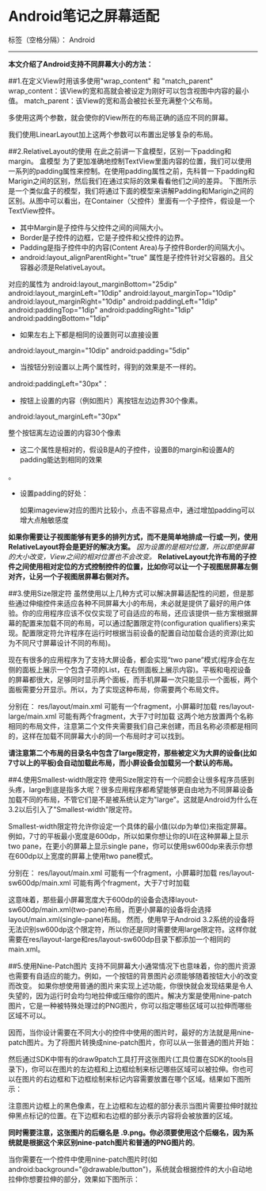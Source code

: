 ﻿# Android笔记之屏幕适配

标签（空格分隔）： Android

---

**本文介绍了Android支持不同屏幕大小的方法：**

##1.在定义View时用该多使用"wrap_content" 和 "match_parent"
wrap_content：该View的宽和高就会被设定为刚好可以包含视图中内容的最小值。
match_parent：该View的宽和高会被拉长至充满整个父布局。

多使用这两个参数，就会使你的View所在的布局正确的适应不同的屏幕。

我们使用LinearLayout加上这两个参数可以布置出足够复杂的布局。

##2.RelativeLayout的使用
在此之前讲一下盒模型，区别一下padding和margin。
盒模型
为了更加准确地控制TextView里面内容的位置，我们可以使用一系列的padding属性来控制。在使用padding属性之前，先科普一下padding和Marigin之间的区别，然后我们在通过实际的效果看看他们之间的差异。
下图所示是一个类似盒子的模型，我们将通过下面的模型来讲解Padding和Marigin之间的区别。从图中可以看出，在Container（父控件）里面有一个子控件，假设是一个TextView控件。

 - 其中Margin是子控件与父控件之间的间隔大小。
 - Border是子控件的边框，它是子控件和父控件的边界。
 - Padding是指子控件中的内容(Content Area)与子控件Border的间隔大小。
 - android:layout_alignParentRight="true" 属性是子控件针对父容器的。且父容器必须是RelativeLayout。
 
对应的属性为
android:layout_marginBottom="25dip" 
android:layout_marginLeft="10dip" 
android:layout_marginTop="10dip" 
android:layout_marginRight="10dip" 
android:paddingLeft="1dip" 
android:paddingTop="1dip" 
android:paddingRight="1dip" 
android:paddingBottom="1dip"

 - 如果左右上下都是相同的设置则可以直接设置

android:layout_margin="10dip" 
android:padding="5dip"

 - 当按钮分别设置以上两个属性时，得到的效果是不一样的。

android:paddingLeft="30px"：

 - 按钮上设置的内容（例如图片）离按钮左边边界30个像素。

android:layout_marginLeft="30px"

整个按钮离左边设置的内容30个像素

 - 这二个属性是相对的，假设B是A的子控件，设置B的margin和设置A的padding能达到相同的效果

。

 - 设置padding的好处：

     如果imageview对应的图片比较小，点击不容易点中，通过增加padding可以增大点触敏感度


**如果你需要让子视图能够有更多的排列方式，而不是简单地排成一行或一列，使用RelativeLayout将会是更好的解决方案。**
*因为设置的是相对位置，所以即使屏幕的大小改变，View之间的相对位置也不会改变。*
**RelativeLayout允许布局的子控件之间使用相对定位的方式控制控件的位置，比如你可以让一个子视图居屏幕左侧对齐，让另一个子视图居屏幕右侧对齐。**


##3.使用Size限定符
虽然使用以上几种方式可以解决屏幕适配性的问题，但是那些通过伸缩控件来适应各种不同屏幕大小的布局，未必就是提供了最好的用户体验。你的应用程序应该不仅仅实现了可自适应的布局，还应该提供一些方案根据屏幕的配置来加载不同的布局，可以通过配置限定符(configuration qualifiers)来实现。配置限定符允许程序在运行时根据当前设备的配置自动加载合适的资源(比如为不同尺寸屏幕设计不同的布局)。

现在有很多的应用程序为了支持大屏设备，都会实现“two pane”模式(程序会在左侧的面板上展示一个包含子项的List，在右侧面板上展示内容)。平板和电视设备的屏幕都很大，足够同时显示两个面板，而手机屏幕一次只能显示一个面板，两个面板需要分开显示。所以，为了实现这种布局，你需要两个布局文件。

分别在：
res/layout/main.xml
    可能有一个fragment，小屏幕时加载
res/layout-large/main.xml
    可能有两个fragment，大于7寸时加载
这两个地方放置两个名称相同的布局文件，注意第二个文件夹需要我们自己来创建，而且名称必须都是相同的，这样在加载不同屏幕大小的同一个布局时才可以找到。

**请注意第二个布局的目录名中包含了large限定符，那些被定义为大屏的设备(比如7寸以上的平板)会自动加载此布局，而小屏设备会加载另一个默认的布局。**

##4.使用Smallest-width限定符
使用Size限定符有一个问题会让很多程序员感到头疼，large到底是指多大呢？很多应用程序都希望能够更自由地为不同屏幕设备加载不同的布局，不管它们是不是被系统认定为"large"。这就是Android为什么在3.2以后引入了"Smallest-width"限定符。

Smallest-width限定符允许你设定一个具体的最小值(以dp为单位)来指定屏幕。例如，7寸的平板最小宽度是600dp，所以如果你想让你的UI在这种屏幕上显示two pane，在更小的屏幕上显示single pane，你可以使用sw600dp来表示你想在600dp以上宽度的屏幕上使用two pane模式。

分别在：
res/layout/main.xml
    可能有一个fragment，小屏幕时加载
res/layout-sw600dp/main.xml
    可能有两个fragment，大于7寸时加载
    
这意味着，那些最小屏幕宽度大于600dp的设备会选择layout-sw600dp/main.xml(two-pane)布局，而更小屏幕的设备将会选择layout/main.xml(single-pane)布局。
然而，使用早于Android 3.2系统的设备将无法识别sw600dp这个限定符，所以你还是同时需要使用large限定符。这样你就需要在res/layout-large和res/layout-sw600dp目录下都添加一个相同的main.xml。

##5.使用Nine-Patch图片
支持不同屏幕大小通常情况下也意味着，你的图片资源也需要有自适应的能力。例如，一个按钮的背景图片必须能够随着按钮大小的改变而改变。
如果你想使用普通的图片来实现上述功能，你很快就会发现结果是令人失望的，因为运行时会均匀地拉伸或压缩你的图片。解决方案是使用nine-patch图片，它是一种被特殊处理过的PNG图片，你可以指定哪些区域可以拉伸而哪些区域不可以。

因而，当你设计需要在不同大小的控件中使用的图片时，最好的方法就是用nine-patch图片。为了将图片转换成nine-patch图片，你可以从一张普通的图片开始：



然后通过SDK中带有的draw9patch工具打开这张图片(工具位置在SDK的tools目录下)，你可以在图片的左边框和上边框绘制来标记哪些区域可以被拉伸。你也可以在图片的右边框和下边框绘制来标记内容需要放置在哪个区域。结果如下图所示：



注意图片边框上的黑色像素，在上边框和左边框的部分表示当图片需要拉伸时就拉伸黑点标记的位置。在下边框和右边框的部分表示内容将会被放置的区域。

**同时需要注意，这张图片的后缀名是 .9.png。你必须要使用这个后缀名，因为系统就是根据这个来区别nine-patch图片和普通的PNG图片的**。

当你需要在一个控件中使用nine-patch图片时(如android:background="@drawable/button")，系统就会根据控件的大小自动地拉伸你想要拉伸的部分，效果如下图所示：





